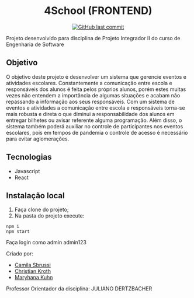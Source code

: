 <h1 align="center"> 4School (FRONTEND) </h1>

<p align="center">
 
  <a href="https://github.com/camisbrussi/4School_frontend_JS/commits/master">
    <img alt="GitHub last commit" src="https://img.shields.io/github/last-commit/camisbrussi/4School_frontend_JS">
  </a>

</p>

Projeto desenvolvido para disciplina de Projeto Integrador II do curso de Engenharia de Software

## Objetivo

O objetivo deste projeto é desenvolver um sistema que gerencie eventos e atividades escolares. Constantemente a comunicação entre escola e responsáveis dos alunos é feita pelos próprios alunos, porém estes muitas vezes não entendem a importância de algumas situações e acabam não repassando a informação aos seus responsáveis.
Com um sistema de eventos e atividades a comunicação entre escola e responsáveis torna-se mais robusta e direta o que diminui a responsabilidade dos alunos em entregar bilhetes ou avisar referente alguma programação.
Além disso, o sistema também poderá auxiliar no controle de participantes nos eventos escolares, pois em tempos de pandemia o controle de acesso é necessário para evitar aglomerações.  


## Tecnologias
- Javascript
- React

## Instalação local
1. Faça clone do projeto;
2. Na pasta do projeto execute:
  ```
  npm i 
  npm start
  ``` 
 Faça login como admin admin123

Criado por:
- [Camila Sbrussi](https://github.com/camisbrussi/) 
- [Christian Kroth](https://github.com/chriskroth/) 
- [Maryhana Kuhn](https://github.com/maryhanakuhn/) 

Professor Orientador da disciplina: JULIANO DERTZBACHER

